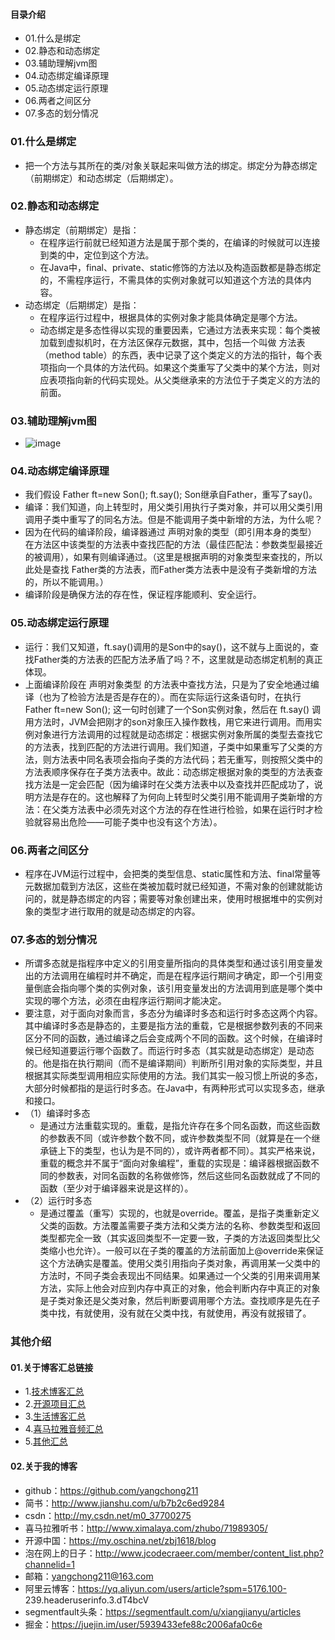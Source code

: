 #### 目录介绍
- 01.什么是绑定
- 02.静态和动态绑定
- 03.辅助理解jvm图
- 04.动态绑定编译原理
- 05.动态绑定运行原理
- 06.两者之间区分
- 07.多态的划分情况



### 01.什么是绑定
- 把一个方法与其所在的类/对象关联起来叫做方法的绑定。绑定分为静态绑定（前期绑定）和动态绑定（后期绑定）。



### 02.静态和动态绑定
- 静态绑定（前期绑定）是指：
    - 在程序运行前就已经知道方法是属于那个类的，在编译的时候就可以连接到类的中，定位到这个方法。
    - 在Java中，final、private、static修饰的方法以及构造函数都是静态绑定的，不需程序运行，不需具体的实例对象就可以知道这个方法的具体内容。
- 动态绑定（后期绑定）是指：
    - 在程序运行过程中，根据具体的实例对象才能具体确定是哪个方法。
    - 动态绑定是多态性得以实现的重要因素，它通过方法表来实现：每个类被加载到虚拟机时，在方法区保存元数据，其中，包括一个叫做 方法表（method table）的东西，表中记录了这个类定义的方法的指针，每个表项指向一个具体的方法代码。如果这个类重写了父类中的某个方法，则对应表项指向新的代码实现处。从父类继承来的方法位于子类定义的方法的前面。



### 03.辅助理解jvm图
- ![image](https://upload-images.jianshu.io/upload_images/4432347-b99dcdfae5b31b5d.png?imageMogr2/auto-orient/strip%7CimageView2/2/w/1240)


### 04.动态绑定编译原理
- 我们假设 Father ft=new Son();  ft.say();  Son继承自Father，重写了say()。
- 编译：我们知道，向上转型时，用父类引用执行子类对象，并可以用父类引用调用子类中重写了的同名方法。但是不能调用子类中新增的方法，为什么呢？
- 因为在代码的编译阶段，编译器通过 声明对象的类型（即引用本身的类型） 在方法区中该类型的方法表中查找匹配的方法（最佳匹配法：参数类型最接近的被调用），如果有则编译通过。（这里是根据声明的对象类型来查找的，所以此处是查找 Father类的方法表，而Father类方法表中是没有子类新增的方法的，所以不能调用。）
- 编译阶段是确保方法的存在性，保证程序能顺利、安全运行。


### 05.动态绑定运行原理
- 运行：我们又知道，ft.say()调用的是Son中的say()，这不就与上面说的，查找Father类的方法表的匹配方法矛盾了吗？不，这里就是动态绑定机制的真正体现。
- 上面编译阶段在 声明对象类型 的方法表中查找方法，只是为了安全地通过编译（也为了检验方法是否是存在的）。而在实际运行这条语句时，在执行 Father ft=new Son(); 这一句时创建了一个Son实例对象，然后在 ft.say() 调用方法时，JVM会把刚才的son对象压入操作数栈，用它来进行调用。而用实例对象进行方法调用的过程就是动态绑定：根据实例对象所属的类型去查找它的方法表，找到匹配的方法进行调用。我们知道，子类中如果重写了父类的方法，则方法表中同名表项会指向子类的方法代码；若无重写，则按照父类中的方法表顺序保存在子类方法表中。故此：动态绑定根据对象的类型的方法表查找方法是一定会匹配（因为编译时在父类方法表中以及查找并匹配成功了，说明方法是存在的。这也解释了为何向上转型时父类引用不能调用子类新增的方法：在父类方法表中必须先对这个方法的存在性进行检验，如果在运行时才检验就容易出危险——可能子类中也没有这个方法）。



### 06.两者之间区分
- 程序在JVM运行过程中，会把类的类型信息、static属性和方法、final常量等元数据加载到方法区，这些在类被加载时就已经知道，不需对象的创建就能访问的，就是静态绑定的内容；需要等对象创建出来，使用时根据堆中的实例对象的类型才进行取用的就是动态绑定的内容。



### 07.多态的划分情况
- 所谓多态就是指程序中定义的引用变量所指向的具体类型和通过该引用变量发出的方法调用在编程时并不确定，而是在程序运行期间才确定，即一个引用变量倒底会指向哪个类的实例对象，该引用变量发出的方法调用到底是哪个类中实现的哪个方法，必须在由程序运行期间才能决定。
- 要注意，对于面向对象而言，多态分为编译时多态和运行时多态这两个内容。其中编译时多态是静态的，主要是指方法的重载，它是根据参数列表的不同来区分不同的函数，通过编译之后会变成两个不同的函数。这个时候，在编译时候已经知道要运行哪个函数了。而运行时多态（其实就是动态绑定）是动态的。他是指在执行期间（而不是编译期间）判断所引用对象的实际类型，并且根据其实际类型调用相应实际使用的方法。我们其实一般习惯上所说的多态，大部分时候都指的是运行时多态。在Java中，有两种形式可以实现多态，继承和接口。
- （1）编译时多态
    - 是通过方法重载实现的。重载，是指允许存在多个同名函数，而这些函数的参数表不同（或许参数个数不同，或许参数类型不同（就算是在一个继承链上下的类型，也认为是不同的），或许两者都不同）。其实严格来说，重载的概念并不属于“面向对象编程”，重载的实现是：编译器根据函数不同的参数表，对同名函数的名称做修饰，然后这些同名函数就成了不同的函数（至少对于编译器来说是这样的）。
- （2）运行时多态
    - 是通过覆盖（重写）实现的，也就是override。覆盖，是指子类重新定义父类的函数。方法覆盖需要子类方法和父类方法的名称、参数类型和返回类型都完全一致（其实返回类型不一定要一致，子类的方法返回类型比父类缩小也允许）。一般可以在子类的覆盖的方法前面加上@override来保证这个方法确实是覆盖。使用父类引用指向子类对象，再调用某一父类中的方法时，不同子类会表现出不同结果。如果通过一个父类的引用来调用某方法，实际上他会对应到内存中真正的对象，他会判断内存中真正的对象是子类对象还是父类对象，然后判断要调用哪个方法。查找顺序是先在子类中找，有就使用，没有就在父类中找，有就使用，再没有就报错了。



### 其他介绍
#### 01.关于博客汇总链接
- 1.[技术博客汇总](https://www.jianshu.com/p/614cb839182c)
- 2.[开源项目汇总](https://blog.csdn.net/m0_37700275/article/details/80863574)
- 3.[生活博客汇总](https://blog.csdn.net/m0_37700275/article/details/79832978)
- 4.[喜马拉雅音频汇总](https://www.jianshu.com/p/f665de16d1eb)
- 5.[其他汇总](https://www.jianshu.com/p/53017c3fc75d)



#### 02.关于我的博客
- github：https://github.com/yangchong211
- 简书：http://www.jianshu.com/u/b7b2c6ed9284
- csdn：http://my.csdn.net/m0_37700275
- 喜马拉雅听书：http://www.ximalaya.com/zhubo/71989305/
- 开源中国：https://my.oschina.net/zbj1618/blog
- 泡在网上的日子：http://www.jcodecraeer.com/member/content_list.php?channelid=1
- 邮箱：yangchong211@163.com
- 阿里云博客：https://yq.aliyun.com/users/article?spm=5176.100- 239.headeruserinfo.3.dT4bcV
- segmentfault头条：https://segmentfault.com/u/xiangjianyu/articles
- 掘金：https://juejin.im/user/5939433efe88c2006afa0c6e





